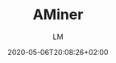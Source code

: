 ---
title: "AMiner"
images: # Create a folder in /static/images/tools that has the same name as this current markdown file and place the images there. We only need the file name here. If this is not clear, please refer to existing tools as references.
  - path: aminer_landing.png
  - path: aminer.cn_ranks_home.png
  - path: open.aminer.cn_.png
  - path: trend.aminer.cn_trend_ml.png
  - path: www.aminer.cn_ai10.png
categories:
  - "Project Research"
tags:
  - "References and Journals"
  - "Research Guide"
  - "PhD Guide"
  - "Open Science"
  - "Data Research"
links:
  - name: aminer
    link: http://aminer.cn
summary: "AI Powered Research Career: rankings of researchers, academic institutes, and conferences; trends of research topics; datasets for research."
features:
  - conference ranking
  - papers
  - researchers
platforms:
  - Web
fields:
  - Computer Science
plans:
makers: # the makers of the tool
author: LM   # the person who submitted this tool to KausalFlow
date: 2020-05-06T20:08:26+02:00
draft: false
---